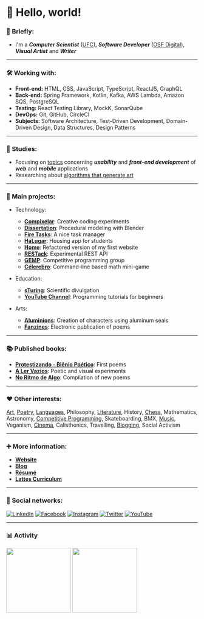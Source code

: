 # 👋 Hello, world!

### 📌 Briefly:

- I'm a ***Computer Scientist*** ([UFC](https://github.com/DanielBrito/ufc)), ***Software Developer*** ([OSF Digital](https://osf.digital)), ***Visual Artist*** and ***Writer***

---

### 🛠️ Working with:

- **Front-end:** HTML, CSS, JavaScript, TypeScript, ReactJS, GraphQL
- **Back-end:** Spring Framework, Kotlin, Kafka, AWS Lambda, Amazon SQS, PostgreSQL
- **Testing:** React Testing Library, MockK, SonarQube
- **DevOps:** Git, GitHub, CircleCI
- **Subjects:** Software Architecture, Test-Driven Development, Domain-Driven Design, Data Structures, Design Patterns

---

### 🎯 Studies:

- Focusing on [topics](https://github.com/DanielBrito/self-learning) concerning ***usability*** and ***front-end development*** of ***web*** and ***mobile*** applications
- Researching about [algorithms that generate art](https://github.com/DanielBrito/generative-design)

---

### 🚀 Main projects:

- Technology:
  - **[Compixelar](https://github.com/DanielBrito/creative-coding-experiments)**: Creative coding experiments
  - **[Dissertation](https://github.com/DanielBrito/monografia)**: Procedural modeling with Blender
  - **[Fire Tasks](https://github.com/DanielBrito/fire-tasks)**: A nice task manager
  - **[HáLugar](https://github.com/HaLugar)**: Housing app for students
  - **[Home](https://github.com/DanielBrito/home)**: Refactored version of my first website
  - **[RESTack](https://github.com/DanielBrito/restack-api)**: Experimental REST API
  - **[GEMP](https://github.com/GEMP-UFC-Crateus)**: Competitive programming group
  - **[Célerebro](https://github.com/DanielBrito/celerebro)**: Command-line based math mini-game
  
- Education:
  - **[sTuring](https://github.com/DanielBrito/sturing)**: Scientific divulgation
  - **[YouTube Channel](https://www.youtube.com/user/59336197)**: Programming tutorials for beginners

- Arts:
  - **[Aluminions](https://www.instagram.com/aluminions.13/)**: Creation of characters using aluminum seals
  - **[Fanzines](https://issuu.com/daniel.brito)**: Electronic publication of poems

---

### 📚 Published books:

- **[Protestizando - Biênio Poético](https://danielbrito.github.io/livros/#protestizando)**: First poems
- **[A Ler Vazios](https://danielbrito.github.io/livros/#a-ler-vazios)**: Poetic and visual experiments
- **[No Ritmo de Algo](https://github.com/DanielBrito/no-ritmo-de-algo)**: Compilation of new poems

---

### ❤️ Other interests:

[Art](https://github.com/DanielBrito/generative-design), [Poetry](https://github.com/DanielBrito/no-ritmo-de-algo), [Languages](https://duome.eu/DanBrito41), Philosophy, [Literature](https://www.skoob.com.br/usuario/1021319-dan), History, [Chess](https://lichess.org/@/danielbrito41), Mathematics, Astronomy, [Competitive Programming](https://github.com/DanielBrito/competitive-programming), Skateboarding, BMX, [Music](https://open.spotify.com/user/xb93kruabsjskn5chjqo127ep), Veganism, [Cinema](https://filmow.com/usuario/daniel_brito/), Calisthenics, Travelling, [Blogging](https://daniel-brito.blogspot.com.br/), Social Activism

---

### :heavy_plus_sign: More information:

- **[Website](https://danielbrito.github.io/)**
- **[Blog](https://daniel-brito.blogspot.com.br/)**
- **[Résumé](https://drive.google.com/file/d/1bOFjCfhoyabvcZ7LXf5T3EtY9h6umsaR/view)**
- **[Lattes Curriculum](http://buscatextual.cnpq.br/buscatextual/visualizacv.do?id=K2184225D8)**

---

### 👥 Social networks:

[![LinkedIn](https://img.shields.io/static/v1?label=&message=LinkedIn%20&color=2867B2&logo=LinkedIn&style=flat-square&logoColor=white)](https://www.linkedin.com/in/daniel-brito)
[![Facebook](https://img.shields.io/static/v1?label=&message=Facebook%20&color=0078FF&logo=Facebook&style=flat-square&logoColor=white)](https://www.facebook.com/daniel.brito.jumper)
[![Instagram](https://img.shields.io/static/v1?label=&message=Instagram%20&color=ff69b4&logo=Instagram&style=flat-square&logoColor=white)](https://www.instagram.com/danielbrito41/)
[![Twitter](https://img.shields.io/static/v1?label=&message=Twitter%20&color=1DA1F2&logo=Twitter&style=flat-square&logoColor=white)](https://twitter.com/danielhbrito)
[![YouTube](https://img.shields.io/static/v1?label=&message=YouTube%20&color=C4302B&logo=YouTube&style=flat-square&logoColor=white)](https://www.youtube.com/channel/UC4y3uq1d7MKDYs1LbI44Vng)

---

### 📊 Activity

<div>
  <img height="170em" src="https://github-readme-stats.vercel.app/api?username=DanielBrito&show_icons=true&theme=monokai"/>
  <img height="170em" src="https://github-readme-stats.vercel.app/api/top-langs/?username=DanielBrito&show_icons=true&layout=compact&langs_count=6&theme=monokai"/>
</div>

